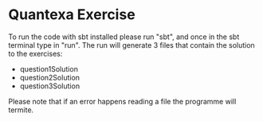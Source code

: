 # Quantexa Exercise

To run the code with sbt installed please run "sbt", and once in the sbt terminal type in "run".
The run will generate 3 files that contain the solution to the exercises: 
- question1Solution
- question2Solution
- question3Solution

Please note that if an error happens reading a file the programme will termite. 
 

